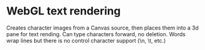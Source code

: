 # WebGL text rendering

Creates character images from a Canvas source, then places them into a 3d pane for text rending.
Can type characters forward, no deletion.
Words wrap lines but there is no control character support (\n, \t, etc.)
